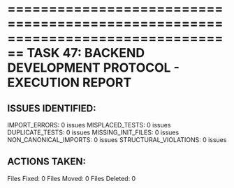 ================================================================================
TASK 47: BACKEND DEVELOPMENT PROTOCOL - EXECUTION REPORT
================================================================================

ISSUES IDENTIFIED:
----------------------------------------
IMPORT_ERRORS: 0 issues
MISPLACED_TESTS: 0 issues
DUPLICATE_TESTS: 0 issues
MISSING_INIT_FILES: 0 issues
NON_CANONICAL_IMPORTS: 0 issues
STRUCTURAL_VIOLATIONS: 0 issues

ACTIONS TAKEN:
----------------------------------------
Files Fixed: 0
Files Moved: 0
Files Deleted: 0
